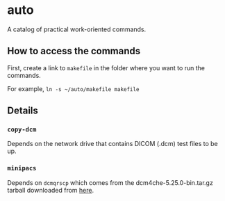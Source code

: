 # auto
A catalog of practical work-oriented commands.

## How to access the commands
First, create a link to `makefile` in the folder where you want to run the commands.

For example, `ln -s ~/auto/makefile makefile`

## Details

### `copy-dcm`

Depends on the network drive that contains DICOM (.dcm) test files to be up.

### `minipacs`

Depends on `dcmqrscp` which comes from the dcm4che-5.25.0-bin.tar.gz tarball downloaded from [here](https://sourceforge.net/projects/dcm4che/).